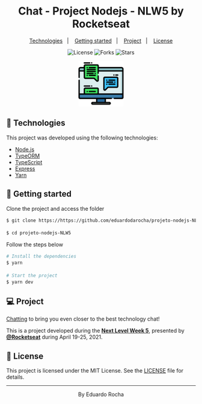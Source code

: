 <h1 align="center">
    Chat - Project Nodejs - NLW5 by Rocketseat
    <!-- <img alt="Podcastr" title="Podcastr" src=".github/podcastr.svg" /> -->
</h1>

<p align="center">
  <a href="#technologies">Technologies</a>&nbsp;&nbsp;&nbsp;|&nbsp;&nbsp;&nbsp;
  <a href="#-layout">Getting started</a>&nbsp;&nbsp;&nbsp;|&nbsp;&nbsp;&nbsp;
  <a href="#-project">Project</a>&nbsp;&nbsp;&nbsp;|&nbsp;&nbsp;&nbsp;
  <!-- <a href="#-layout">Layout</a>&nbsp;&nbsp;&nbsp;|&nbsp;&nbsp;&nbsp; -->
  <a href="#-license">License</a>
</p>

<p align="center">
  <img  src="https://img.shields.io/static/v1?label=license&message=MIT&color=5965E0&labelColor=121214" alt="License">
  <img src="https://img.shields.io/github/forks/eduardodarocha/projeto-nodejs-NLW5?label=forks&message=MIT&color=5965E0&labelColor=121214" alt="Forks">
  <img src="https://img.shields.io/github/stars/eduardodarocha/projeto-nodejs-NLW5?label=stars&message=MIT&color=5965E0&labelColor=121214" alt="Stars">
  
  <br>

<p align="center">
  <img alt="Chat" src=".github/web-chat.png" width="120px">
</p>

## 🧪 Technologies

This project was developed using the following technologies:

- [Node.js](https://nodejs.org)
- [TypeORM](https://typeorm.io)
- [TypeScript](https://www.typescriptlang.org/)
- [Express](https://expressjs.com/)
- [Yarn](https://yarnpkg.com/)

## 🚀 Getting started

Clone the project and access the folder

```bash
$ git clone https://https://github.com/eduardodarocha/projeto-nodejs-NLW5.git

$ cd projeto-nodejs-NLW5
```
Follow the steps below

```bash
# Install the dependencies
$ yarn

# Start the project
$ yarn dev
```

## 💻 Project

[Chatting](https://github.com/eduardodarocha/projeto-nodejs-NLW5) to bring you even closer to the best technology chat!
<!-- [Chat](https://podcastr-nlw.vercel.app/) to bring you even closer to the best technology podcasts! -->

This is a project developed during the **[Next Level Week 5](https://nextlevelweek.com/)**, presented by **[@Rocketseat](https://github.com/Rocketseat)** during April 19-25, 2021.

## 📝 License

This project is licensed under the MIT License. See the [LICENSE](https://github.com/eduardodarocha/projeto-nodejs-NLW5/blob/main/LICENSE) file for details.

---

<p align="center">By Eduardo Rocha</p>
